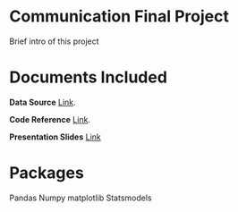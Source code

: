 Communication Final Project
=======
Brief intro of this project

# Documents Included
**Data Source** [Link](https://github.com/summerzhang423/communication/blob/main/KelleyBlueBookData.csv). 

**Code Reference** [Link](https://github.com/summerzhang423/communication/blob/main/communication_code.ipynb). 

**Presentation Slides** [Link](https://github.com/summerzhang423/communication/blob/main/Communication%20Final.pptx) 


Packages
=======
Pandas
Numpy
matplotlib
Statsmodels
